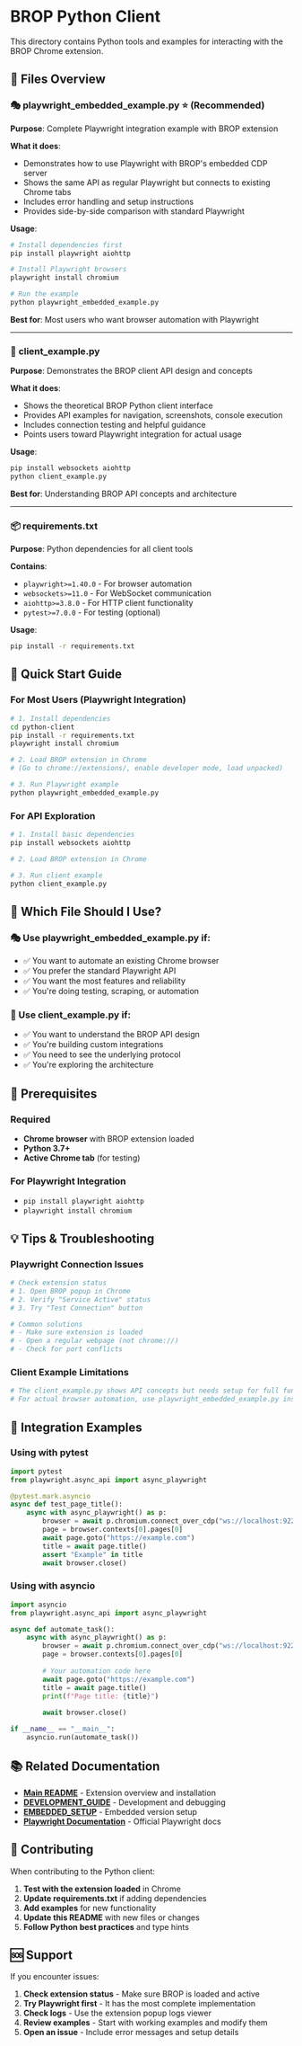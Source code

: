 # BROP Python Client

This directory contains Python tools and examples for interacting with the BROP Chrome extension.

## 📁 Files Overview

### 🎭 **playwright_embedded_example.py** ⭐ (Recommended)
**Purpose**: Complete Playwright integration example with BROP extension

**What it does**:
- Demonstrates how to use Playwright with BROP's embedded CDP server
- Shows the same API as regular Playwright but connects to existing Chrome tabs
- Includes error handling and setup instructions
- Provides side-by-side comparison with standard Playwright

**Usage**:
```bash
# Install dependencies first
pip install playwright aiohttp

# Install Playwright browsers
playwright install chromium

# Run the example
python playwright_embedded_example.py
```

**Best for**: Most users who want browser automation with Playwright

---

### 🐍 **client_example.py**
**Purpose**: Demonstrates the BROP client API design and concepts

**What it does**:
- Shows the theoretical BROP Python client interface
- Provides API examples for navigation, screenshots, console execution
- Includes connection testing and helpful guidance
- Points users toward Playwright integration for actual usage

**Usage**:
```bash
pip install websockets aiohttp
python client_example.py
```

**Best for**: Understanding BROP API concepts and architecture

---


### 📦 **requirements.txt**
**Purpose**: Python dependencies for all client tools

**Contains**:
- `playwright>=1.40.0` - For browser automation
- `websockets>=11.0` - For WebSocket communication
- `aiohttp>=3.8.0` - For HTTP client functionality
- `pytest>=7.0.0` - For testing (optional)

**Usage**:
```bash
pip install -r requirements.txt
```

## 🚀 Quick Start Guide

### For Most Users (Playwright Integration)
```bash
# 1. Install dependencies
cd python-client
pip install -r requirements.txt
playwright install chromium

# 2. Load BROP extension in Chrome
# (Go to chrome://extensions/, enable developer mode, load unpacked)

# 3. Run Playwright example
python playwright_embedded_example.py
```

### For API Exploration
```bash
# 1. Install basic dependencies
pip install websockets aiohttp

# 2. Load BROP extension in Chrome

# 3. Run client example
python client_example.py
```


## 🎯 Which File Should I Use?

### **🎭 Use playwright_embedded_example.py if:**
- ✅ You want to automate an existing Chrome browser
- ✅ You prefer the standard Playwright API
- ✅ You want the most features and reliability
- ✅ You're doing testing, scraping, or automation

### **🐍 Use client_example.py if:**
- ✅ You want to understand the BROP API design
- ✅ You're building custom integrations
- ✅ You need to see the underlying protocol
- ✅ You're exploring the architecture


## 🔧 Prerequisites

### Required
- **Chrome browser** with BROP extension loaded
- **Python 3.7+**
- **Active Chrome tab** (for testing)

### For Playwright Integration
- `pip install playwright aiohttp`
- `playwright install chromium`

## 💡 Tips & Troubleshooting

### **Playwright Connection Issues**
```bash
# Check extension status
# 1. Open BROP popup in Chrome
# 2. Verify "Service Active" status
# 3. Try "Test Connection" button

# Common solutions
# - Make sure extension is loaded
# - Open a regular webpage (not chrome://)
# - Check for port conflicts
```

### **Client Example Limitations**
```bash
# The client_example.py shows API concepts but needs setup for full functionality
# For actual browser automation, use playwright_embedded_example.py instead
```


## 🔗 Integration Examples

### Using with pytest
```python
import pytest
from playwright.async_api import async_playwright

@pytest.mark.asyncio
async def test_page_title():
    async with async_playwright() as p:
        browser = await p.chromium.connect_over_cdp("ws://localhost:9222")
        page = browser.contexts[0].pages[0]
        await page.goto("https://example.com")
        title = await page.title()
        assert "Example" in title
        await browser.close()
```

### Using with asyncio
```python
import asyncio
from playwright.async_api import async_playwright

async def automate_task():
    async with async_playwright() as p:
        browser = await p.chromium.connect_over_cdp("ws://localhost:9222")
        page = browser.contexts[0].pages[0]
        
        # Your automation code here
        await page.goto("https://example.com")
        title = await page.title()
        print(f"Page title: {title}")
        
        await browser.close()

if __name__ == "__main__":
    asyncio.run(automate_task())
```

## 📚 Related Documentation

- **[Main README](../README.md)** - Extension overview and installation
- **[DEVELOPMENT_GUIDE](../DEVELOPMENT_GUIDE.md)** - Development and debugging
- **[EMBEDDED_SETUP](../EMBEDDED_SETUP.md)** - Embedded version setup
- **[Playwright Documentation](https://playwright.dev/)** - Official Playwright docs

## 🤝 Contributing

When contributing to the Python client:

1. **Test with the extension loaded** in Chrome
2. **Update requirements.txt** if adding dependencies
3. **Add examples** for new functionality
4. **Update this README** with new files or changes
5. **Follow Python best practices** and type hints

## 🆘 Support

If you encounter issues:

1. **Check extension status** - Make sure BROP is loaded and active
2. **Try Playwright first** - It has the most complete implementation
3. **Check logs** - Use the extension popup logs viewer
4. **Review examples** - Start with working examples and modify them
5. **Open an issue** - Include error messages and setup details